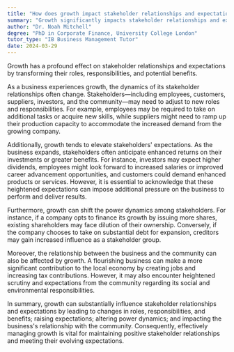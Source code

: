 ```yaml
---
title: "How does growth impact stakeholder relationships and expectations?"
summary: "Growth significantly impacts stakeholder relationships and expectations by altering their roles, responsibilities, and potential benefits."
author: "Dr. Noah Mitchell"
degree: "PhD in Corporate Finance, University College London"
tutor_type: "IB Business Management Tutor"
date: 2024-03-29
---
```


Growth has a profound effect on stakeholder relationships and expectations by transforming their roles, responsibilities, and potential benefits.

As a business experiences growth, the dynamics of its stakeholder relationships often change. Stakeholders—including employees, customers, suppliers, investors, and the community—may need to adjust to new roles and responsibilities. For example, employees may be required to take on additional tasks or acquire new skills, while suppliers might need to ramp up their production capacity to accommodate the increased demand from the growing company.

Additionally, growth tends to elevate stakeholders' expectations. As the business expands, stakeholders often anticipate enhanced returns on their investments or greater benefits. For instance, investors may expect higher dividends, employees might look forward to increased salaries or improved career advancement opportunities, and customers could demand enhanced products or services. However, it is essential to acknowledge that these heightened expectations can impose additional pressure on the business to perform and deliver results.

Furthermore, growth can shift the power dynamics among stakeholders. For instance, if a company opts to finance its growth by issuing more shares, existing shareholders may face dilution of their ownership. Conversely, if the company chooses to take on substantial debt for expansion, creditors may gain increased influence as a stakeholder group.

Moreover, the relationship between the business and the community can also be affected by growth. A flourishing business can make a more significant contribution to the local economy by creating jobs and increasing tax contributions. However, it may also encounter heightened scrutiny and expectations from the community regarding its social and environmental responsibilities.

In summary, growth can substantially influence stakeholder relationships and expectations by leading to changes in roles, responsibilities, and benefits; raising expectations; altering power dynamics; and impacting the business's relationship with the community. Consequently, effectively managing growth is vital for maintaining positive stakeholder relationships and meeting their evolving expectations.
    
